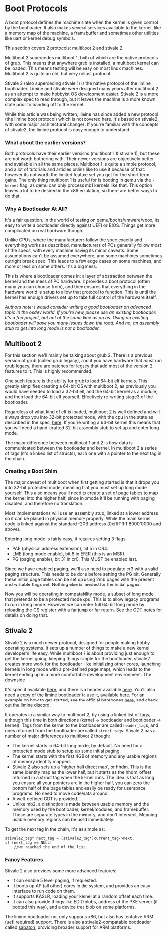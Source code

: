 # Boot Protocols
A boot protocol defines the machine state when the kernel is given control by the bootloader. It also makes several services available to the kernel, like a memory map of the machine, a framebuffer and sometimes other utilities like uart or kernel debug symbols.

This section covers 2 protocols: multiboot 2 and stivale 2.

Multiboot 2 supercedes multiboot 1, both of which are the native protocols of grub. This means that anywhere grub is installed, a multiboot kernel can be loaded. This means testing will be easy on most linux machines. Multiboot 2 is quite an old, but very robust protocol.

Stivale 2 (also superceding stivale 1) is the native protocol of the limine bootloader. Limine and stivale were designed many years after multiboot 2 as an attempt to make hobbyist OS development easier. Stivale 2 is a more complex spec to read through, but it leaves the machine is a more known state prior to handing off to the kernel.

While this article was being written, limine has since added a new protocol (the limine boot protocol) which is not covered here. It's based on stivale2, with some major architectural changes. If you're familiar with the concepts of stivale2, the limine protocol is easy enough to understand.

### What about the earlier versions?
Both protocols have their earlier versions (multiboot 1 & stivale 1), but these are not worth bothering with. Their newer versions are objectively better and available in all the same places. Multiboot 1 is quite a simple protocol, and a lot of tutorials and articles online like to use it because of that: however its not worth the limited feature set you get for the short term gains. The only thing multiboot 1 is useful for is booting in qemu via the `-kernel` flag, as qemu can only process mb1 kernels like that. This option leaves a lot to be desired in the x86 emulation, so there are better ways to do that.

### Why A Bootloader At All?
It's a fair question. In the world of testing on qemu/bochs/vmware/vbox, its easy to write a bootloader directly against UEFI or BIOS. Things get more complicated on real hardware though.

Unlike CPUs, where the manufacturers follow the spec exactly and everything works as described, manufacturers of PCs generally follow *most* of the specs, with every machine having its minor caveats. Some assumptions can't be assumed everywhere, and some machines sometimes outright break spec. This leads to a few edge cases on some machines, and more or less on some others. It's a big mess. 

This is where a bootloader comes in: a layer of abstraction between the kernel and the mess of PC hardware. It provides a boot protocol (often many you can choose from), and then ensures that everything in the hardware world is setup to allow that protocol to function. This is until the kernel has enough drivers set up to take full control of the hardware itself.

*Authors note: I would consider writing a good bootloader an advanced topic in the osdev world. If you're new, please use an existing bootloader. It's a fun project, but not at the same time as an os. Using an existing bootloader will save you many issues down the road. And no, an assembly stub to get into long mode is not a bootloader.*

## Multiboot 2
For this section we'll mainly be talking about grub 2. There is a previous version of grub (called grub legacy), and if you have hardware that *must* run grub legacy, there are patches for legacy that add most of the version 2 features to it. This is highly recommended.

One such feature is the ability for grub to load 64-bit elf kernels. This greatly simplifies creating a 64-bit OS with multiboot 2, as previously you would have needed to load a 32-bit elf, and the 64-bit kernel as a module, and then load the 64-bit elf yourself. Effectively re-writing stage3 of the bootloader.

Regardless of what kind of elf is loaded, multiboot 2 is well defined and will always drop you into 32-bit protected mode, with the cpu in the state as described in the spec, [here](https://www.gnu.org/software/grub/manual/multiboot2/multiboot.html). If you're writing a 64-bit kernel this means that you will need a hand-crafted 32-bit assembly stub to set up and enter long mode.

The major difference between multiboot 1 and 2 is how data is communicated between the bootloader and kernel. In multiboot 2 a series of tags (it's a linked list of structs), each one with a pointer to the next tag in the chain.

### Creating a Boot Shim
The major caveat of multiboot when first getting started is that it drops you into 32-bit protected mode, meaning that you must set up long mode yourself. This also means you'll need to create a set of page tables to map the kernel into the higher half, since in pmode it'll be running with paging disabled, and therefore no translation.

Most implementations will use an assembly stub, linked at a lower address so it can be placed in physical memory properly. While the main kernel code is linked against the standard -2GB address (0xffff'ffff'8000'0000 and above). 

Entering long mode is fairly easy, it requires setting 3 flags:
- PAE (physical address extension), bit 5 in CR4.
- LME (long mode enable), bit 8 in EFER (this is an MSR).
- PG (paging enable), bit 31 in cr0. This MUST be enabled last.

Since we have enabled paging, we'll also need to populate cr3 with a valid paging structure. This needs to be done before setting the PG bit. Generally these initial page tables can be set up using 2mb pages with the present and writable flags set. Nothing else is needed for the initial pages.

Now you will be operating in compatability mode, a subset of long mode that pretends to be a protected mode cpu. This is to allow legacy programs to run in long mode. However we can enter full 64-bit long mode by reloading the CS register with a far jump or far return. See the [GDT notes](../GDT.md) for details on doing that.

## Stivale 2
Stivale 2 is a much newer protocol, designed for people making hobby operating systems. It sets up a number of things to make a new kernel developer's life easy.
While multiboot 2 is about providing just enough to get the kernel going, keeping things simple for the bootloader, stivale2 creates more work for the bootloader (like initializing other cores, launching kernels in long mode with a pre-defined page map), which leads to the kernel ending up in a more comfortable development environment. The downside 

It's spec it available [here](https://github.com/stivale/stivale/blob/master/STIVALE2.md), and there is a header available [here](https://github.com/stivale/stivale/blob/master/stivale2.h). You'll also need a copy of the limine bootloader to use it, available [here](https://github.com/limine-bootloader/limine).
For an example on how to get started, see the official barebones [here](https://github.com/stivale/stivale2-barebones/), and check out the limine discord.

It operates in a similar way to multiboot 2, by using a linked list of tags, although this time in both directions (kernel -> bootloader and bootloader -> kernel). Tags from the kernel to the bootloader are called `header_tag`s, and ones returned from the bootloader are called `struct_tag`s.
Stivale 2 has a number of major differences to multiboot 2 though:
- The kernel starts in 64-bit long mode, by default. No need for a protected mode stub to setup up some initial paging.
- The kernel starts with the first 4GB of memory and any usable regions of memory identity mapped.
- Stivale 2 also sets up a 'higher half direct map', or hhdm. This is the same identity map as the lower half, but it starts as the hhdm_offset returned in a struct tag when the kernel runs. The idea is that as long you ensure all your pointers are in the higher half, you can zero the bottom half of the page tables and easily be ready for userspace programs. No need to move code/data around.
- A well-defined GDT is provided.
- Unlike mb2, a distinction is made between usable memory and the memory used by the bootloader, kernel/modules, and framebuffer. These are separate types in the memory, and don't intersect. Meaning usable memory regions can be used immediately.

To get the next tag in the chain, it's as simple as:

```
stivale2_tag* next_tag = (stivale2_tag*)current_tag->next;
if (next_tag == NULL)
    //we reached the end of the list.
```

### Fancy Features
Stivale 2 also provides some more advanced features:
- It can enable 5 level paging, if requested.
- It boots up AP (all other) cores in the system, and provides an easy interface to run code on them.
- It supports KASLR, loading your kernel at a random offset each time.
- It can also provide things like EDID blobs, address of the PXE server (if booted this way), and a device tree blob on some platforms.

The limine bootloader not only supports x86, but also has tentative ARM (uefi required) support. There is also a stivale2-compatable bootloader called [sabaton](https://github.com/FlorenceOS/Sabaton), providing broader support for ARM platforms.

